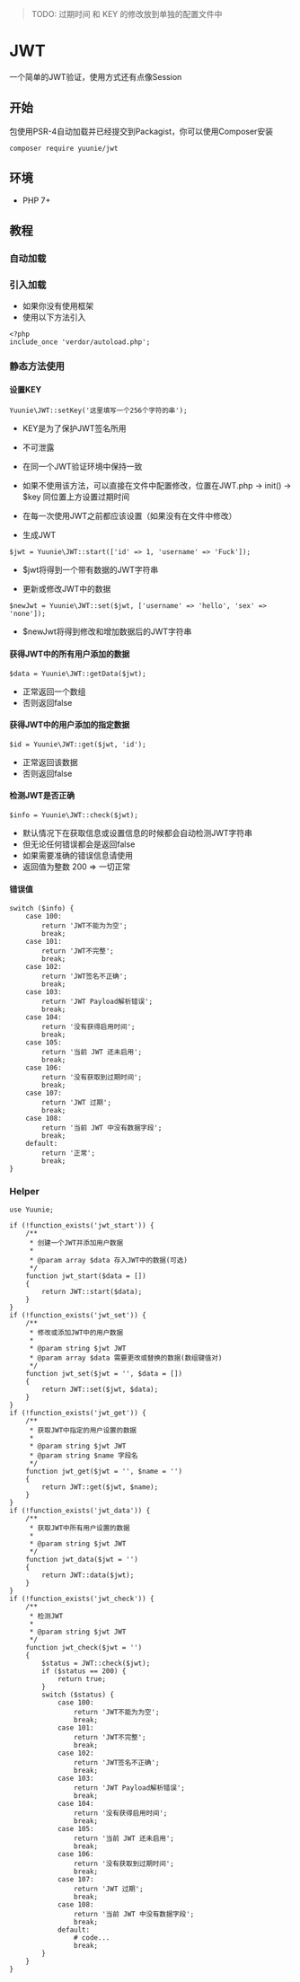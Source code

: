 > TODO: 过期时间 和 KEY 的修改放到单独的配置文件中

# JWT

一个简单的JWT验证，使用方式还有点像Session

## 开始

包使用PSR-4自动加载并已经提交到Packagist，你可以使用Composer安装

```
composer require yuunie/jwt
```

## 环境

* PHP 7+

## 教程

### 自动加载

### 引入加载

* 如果你没有使用框架
* 使用以下方法引入

```
<?php
include_once 'verdor/autoload.php';
```

### 静态方法使用

#### 设置KEY

```
Yuunie\JWT::setKey('这里填写一个256个字符的串');
```
  
  * KEY是为了保护JWT签名所用
  * 不可泄露
  * 在同一个JWT验证环境中保持一致
  * 如果不使用该方法，可以直接在文件中配置修改，位置在JWT.php -> init() -> $key 同位置上方设置过期时间
  * 在每一次使用JWT之前都应该设置（如果没有在文件中修改）

* 生成JWT

```
$jwt = Yuunie\JWT::start(['id' => 1, 'username' => 'Fuck']);
```

  * $jwt将得到一个带有数据的JWT字符串

* 更新或修改JWT中的数据

```
$newJwt = Yuunie\JWT::set($jwt, ['username' => 'hello', 'sex' => 'none']);
```

  * $newJwt将得到修改和增加数据后的JWT字符串



#### 获得JWT中的所有用户添加的数据

```
$data = Yuunie\JWT::getData($jwt);
```
  
  * 正常返回一个数组
  * 否则返回false



#### 获得JWT中的用户添加的指定数据

```
$id = Yuunie\JWT::get($jwt, 'id');
```

  * 正常返回该数据
  * 否则返回false



#### 检测JWT是否正确

```
$info = Yuunie\JWT::check($jwt);
```

  * 默认情况下在获取信息或设置信息的时候都会自动检测JWT字符串
  * 但无论任何错误都会是返回false
  * 如果需要准确的错误信息请使用
  * 返回值为整数 200 => 一切正常



#### 错误值

```
switch ($info) {
    case 100:
        return 'JWT不能为为空';
        break;
    case 101:
        return 'JWT不完整';
        break;
    case 102:
        return 'JWT签名不正确';
        break;
    case 103:
        return 'JWT Payload解析错误';
        break;
    case 104:
        return '没有获得启用时间';
        break;
    case 105:
        return '当前 JWT 还未启用';
        break;
    case 106:
        return '没有获取到过期时间';
        break;
    case 107:
        return 'JWT 过期';
        break;
    case 108:
        return '当前 JWT 中没有数据字段';
        break;
    default:
        return '正常';
        break;
}
```

### Helper

```
use Yuunie;

if (!function_exists('jwt_start')) {
    /**
     * 创建一个JWT并添加用户数据
     *
     * @param array $data 存入JWT中的数据(可选)
     */
    function jwt_start($data = [])
    {
        return JWT::start($data);
    }
}
if (!function_exists('jwt_set')) {
    /**
     * 修改或添加JWT中的用户数据
     *
     * @param string $jwt JWT
     * @param array $data 需要更改或替换的数据(数组键值对)
     */
    function jwt_set($jwt = '', $data = [])
    {
        return JWT::set($jwt, $data);
    }
}
if (!function_exists('jwt_get')) {
    /**
     * 获取JWT中指定的用户设置的数据
     *
     * @param string $jwt JWT
     * @param string $name 字段名
     */
    function jwt_get($jwt = '', $name = '')
    {
        return JWT::get($jwt, $name);
    }
}
if (!function_exists('jwt_data')) {
    /**
     * 获取JWT中所有用户设置的数据
     *
     * @param string $jwt JWT
     */
    function jwt_data($jwt = '')
    {
        return JWT::data($jwt);
    }
}
if (!function_exists('jwt_check')) {
    /**
     * 检测JWT
     *
     * @param string $jwt JWT
     */
    function jwt_check($jwt = '')
    {
        $status = JWT::check($jwt);
        if ($status == 200) {
            return true;
        }
        switch ($status) {
            case 100:
                return 'JWT不能为为空';
                break;
            case 101:
                return 'JWT不完整';
                break;
            case 102:
                return 'JWT签名不正确';
                break;
            case 103:
                return 'JWT Payload解析错误';
                break;
            case 104:
                return '没有获得启用时间';
                break;
            case 105:
                return '当前 JWT 还未启用';
                break;
            case 106:
                return '没有获取到过期时间';
                break;
            case 107:
                return 'JWT 过期';
                break;
            case 108:
                return '当前 JWT 中没有数据字段';
                break;
            default:
                # code...
                break;
        }
    }
}
```
